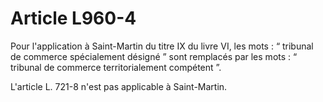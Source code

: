 # Article L960-4

Pour l'application à Saint-Martin du titre IX du livre VI, les mots : “ tribunal de commerce spécialement désigné ” sont remplacés par les mots : “ tribunal de commerce territorialement compétent ”.

L'article L. 721-8 n'est pas applicable à Saint-Martin.
